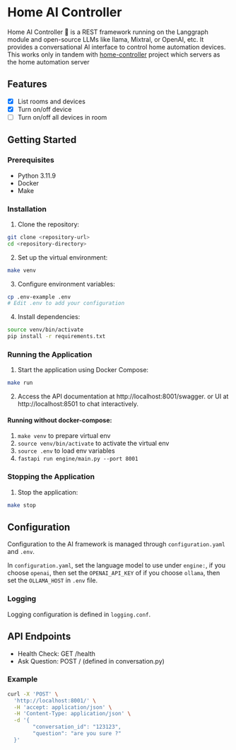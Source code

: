 # Home AI Controller
Home AI Controller 💬  is a REST framework running on the Langgraph module and open-source LLMs like llama, Mixtral, or OpenAI, etc. It provides a conversational AI interface to control home automation devices. This works only in tandem with [home-controller](https://github.com/manojmanivannan/home-controller) project which servers as the home automation server

## Features
- [x] List rooms and devices
- [x] Turn on/off device
- [ ] Turn on/off all devices in room

## Getting Started
### Prerequisites
- Python 3.11.9
- Docker
- Make

### Installation
1. Clone the repository:
```bash
git clone <repository-url>
cd <repository-directory>
```

2. Set up the virtual environment:
```bash
make venv
```

3. Configure environment variables:
```bash
cp .env-example .env
# Edit .env to add your configuration
```

4. Install dependencies:
```bash
source venv/bin/activate
pip install -r requirements.txt
```

### Running the Application
1. Start the application using Docker Compose:
```bash
make run
```
2. Access the API documentation at http://localhost:8001/swagger. or UI at http://localhost:8501 to chat interactively.

#### Running without docker-compose:
1. `make venv` to prepare virtual env
2. `source venv/bin/activate` to activate the virtual env
3. `source .env` to load env variables
4. `fastapi run engine/main.py --port 8001`

### Stopping the Application
1. Stop the application:
```bash
make stop
```

## Configuration
Configuration to the AI framework is managed through `configuration.yaml` and `.env`. 

In `configuration.yaml`, set the language model to use under `engine:`, if you choose `openai`, then set the `OPENAI_API_KEY` of if you choose `ollama`, then set the `OLLAMA_HOST` in `.env` file.

### Logging
Logging configuration is defined in `logging.conf`.

## API Endpoints
- Health Check: GET /health
- Ask Question: POST / (defined in conversation.py)

### Example
```bash
curl -X 'POST' \
  'http://localhost:8001/' \
  -H 'accept: application/json' \
  -H 'Content-Type: application/json' \
  -d '{ 
        "conversation_id": "123123", 
        "question": "are you sure ?" 
  }'
```